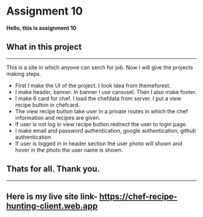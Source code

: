 # **Assignment 10**
**Hello, this is assignment 10**

## What in this project
---
This is a site in which anyone can serch for job. Now I will give the projects making steps.
- First I make the UI of the project. I took idea from themeforest.
- I make header, banner. In banner I use carousel. Then I also make footer.
- I make 6 card for chef. I load the chefdata from server. I put a view recipe button in chefcard.
- The view recipe button take user in a private routes in which the chef information and recipes are given.
- If user is not log in view recipe button redirect the user to login page.
- I make email and password authentication, google authentication, github authentication.
- If user is logged in in header section the user photo will shown and hover in the photo the user name is shown.
## Thats for all. Thank you.
---
## Here is my live site link- https://chef-recipe-hunting-client.web.app
